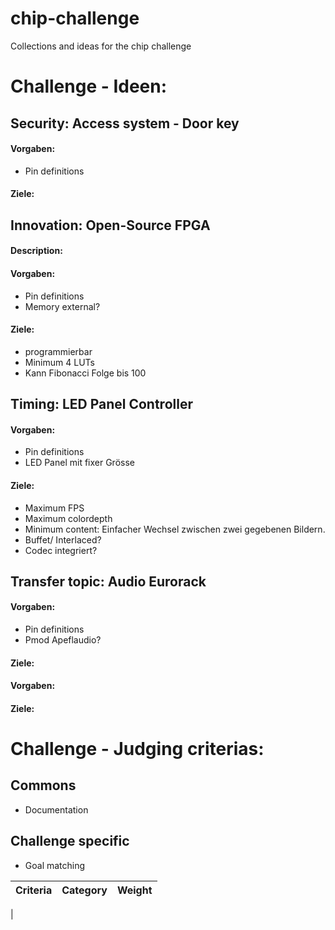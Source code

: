 # chip-challenge
Collections and ideas for the chip challenge

# Challenge - Ideen:
## Security: Access system - Door key
#### Vorgaben:   
- Pin definitions
#### Ziele:


## Innovation: Open-Source FPGA
#### Description:
#### Vorgaben:
- Pin definitions
- Memory external?
#### Ziele:
- programmierbar
- Minimum 4 LUTs
- Kann Fibonacci Folge bis 100


## Timing: LED Panel Controller
#### Vorgaben:
- Pin definitions
- LED Panel mit fixer Grösse
#### Ziele:
- Maximum FPS
- Maximum colordepth
- Minimum content: Einfacher Wechsel zwischen zwei gegebenen Bildern.
- Buffet/ Interlaced?
- Codec integriert?

## Transfer topic: Audio Eurorack
#### Vorgaben:   
- Pin definitions
- Pmod Apeflaudio?
#### Ziele:


#### Vorgaben:   
#### Ziele:

# Challenge - Judging criterias:
## Commons
- Documentation

## Challenge specific
+ Goal matching


| Criteria | Category   |  Weight   |
|------|------|------|
|